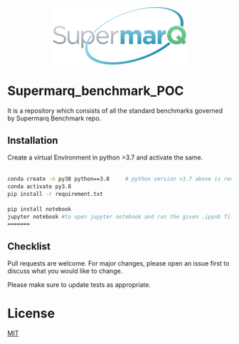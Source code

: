 <p align="center">
  <img src="image/logo.png" width="300" />
</p>

# Supermarq_benchmark_POC
It is a repository which consists of all the standard benchmarks governed  by Supermarq  Benchmark repo.

##

## Installation
 
 Create a virtual Environment in python >3.7 and activate the same.
 ```bash
 
conda create -n py38 python==3.8     # python version >3.7 above is recommended
conda activate py3.8
pip install -r requirement.txt

pip install notebook
jupyter notebook #to open jupyter notebook and run the given .ipynb files.
=======

```

## Checklist

Pull requests are welcome. For major changes, please open an issue first
to discuss what you would like to change.

Please make sure to update tests as appropriate.

# License

[MIT](https://choosealicense.com/licenses/mit/)
